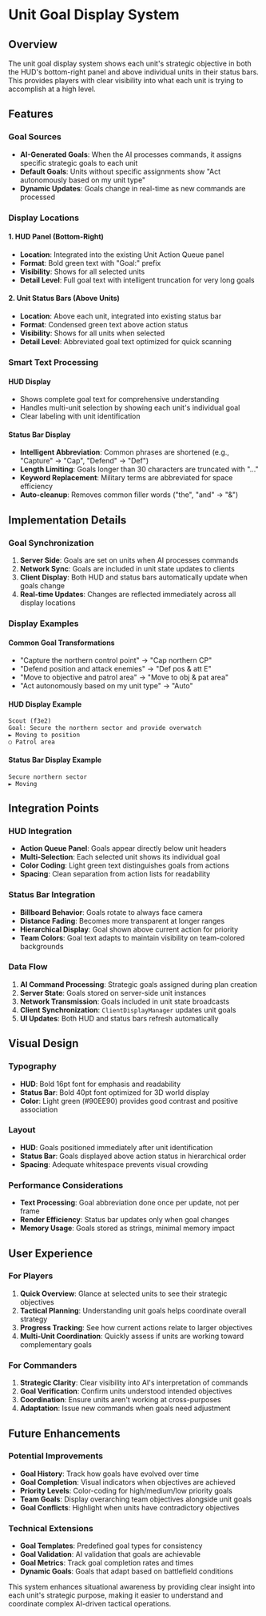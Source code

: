 # Unit Goal Display System

## Overview
The unit goal display system shows each unit's strategic objective in both the HUD's bottom-right panel and above individual units in their status bars. This provides players with clear visibility into what each unit is trying to accomplish at a high level.

## Features

### Goal Sources
- **AI-Generated Goals**: When the AI processes commands, it assigns specific strategic goals to each unit
- **Default Goals**: Units without specific assignments show "Act autonomously based on my unit type"
- **Dynamic Updates**: Goals change in real-time as new commands are processed

### Display Locations

#### 1. HUD Panel (Bottom-Right)
- **Location**: Integrated into the existing Unit Action Queue panel
- **Format**: Bold green text with "Goal:" prefix
- **Visibility**: Shows for all selected units
- **Detail Level**: Full goal text with intelligent truncation for very long goals

#### 2. Unit Status Bars (Above Units)
- **Location**: Above each unit, integrated into existing status bar
- **Format**: Condensed green text above action status
- **Visibility**: Shows for all units when selected
- **Detail Level**: Abbreviated goal text optimized for quick scanning

### Smart Text Processing

#### HUD Display
- Shows complete goal text for comprehensive understanding
- Handles multi-unit selection by showing each unit's individual goal
- Clear labeling with unit identification

#### Status Bar Display
- **Intelligent Abbreviation**: Common phrases are shortened (e.g., "Capture" → "Cap", "Defend" → "Def")
- **Length Limiting**: Goals longer than 30 characters are truncated with "..."
- **Keyword Replacement**: Military terms are abbreviated for space efficiency
- **Auto-cleanup**: Removes common filler words ("the", "and" → "&")

## Implementation Details

### Goal Synchronization
1. **Server Side**: Goals are set on units when AI processes commands
2. **Network Sync**: Goals are included in unit state updates to clients
3. **Client Display**: Both HUD and status bars automatically update when goals change
4. **Real-time Updates**: Changes are reflected immediately across all display locations

### Display Examples

#### Common Goal Transformations
- "Capture the northern control point" → "Cap northern CP"
- "Defend position and attack enemies" → "Def pos & att E"
- "Move to objective and patrol area" → "Move to obj & pat area"
- "Act autonomously based on my unit type" → "Auto"

#### HUD Display Example
```
Scout (f3e2)
Goal: Secure the northern sector and provide overwatch
► Moving to position
○ Patrol area
```

#### Status Bar Display Example
```
Secure northern sector
► Moving
```

## Integration Points

### HUD Integration
- **Action Queue Panel**: Goals appear directly below unit headers
- **Multi-Selection**: Each selected unit shows its individual goal
- **Color Coding**: Light green text distinguishes goals from actions
- **Spacing**: Clean separation from action lists for readability

### Status Bar Integration  
- **Billboard Behavior**: Goals rotate to always face camera
- **Distance Fading**: Becomes more transparent at longer ranges
- **Hierarchical Display**: Goal shown above current action for priority
- **Team Colors**: Goal text adapts to maintain visibility on team-colored backgrounds

### Data Flow
1. **AI Command Processing**: Strategic goals assigned during plan creation
2. **Server State**: Goals stored on server-side unit instances
3. **Network Transmission**: Goals included in unit state broadcasts
4. **Client Synchronization**: `ClientDisplayManager` updates unit goals
5. **UI Updates**: Both HUD and status bars refresh automatically

## Visual Design

### Typography
- **HUD**: Bold 16pt font for emphasis and readability
- **Status Bar**: Bold 40pt font optimized for 3D world display
- **Color**: Light green (#90EE90) provides good contrast and positive association

### Layout
- **HUD**: Goals positioned immediately after unit identification
- **Status Bar**: Goals displayed above action status in hierarchical order
- **Spacing**: Adequate whitespace prevents visual crowding

### Performance Considerations
- **Text Processing**: Goal abbreviation done once per update, not per frame
- **Render Efficiency**: Status bar updates only when goal changes
- **Memory Usage**: Goals stored as strings, minimal memory impact

## User Experience

### For Players
1. **Quick Overview**: Glance at selected units to see their strategic objectives
2. **Tactical Planning**: Understanding unit goals helps coordinate overall strategy  
3. **Progress Tracking**: See how current actions relate to larger objectives
4. **Multi-Unit Coordination**: Quickly assess if units are working toward complementary goals

### For Commanders
1. **Strategic Clarity**: Clear visibility into AI's interpretation of commands
2. **Goal Verification**: Confirm units understood intended objectives
3. **Coordination**: Ensure units aren't working at cross-purposes
4. **Adaptation**: Issue new commands when goals need adjustment

## Future Enhancements

### Potential Improvements
- **Goal History**: Track how goals have evolved over time
- **Goal Completion**: Visual indicators when objectives are achieved
- **Priority Levels**: Color-coding for high/medium/low priority goals
- **Team Goals**: Display overarching team objectives alongside unit goals
- **Goal Conflicts**: Highlight when units have contradictory objectives

### Technical Extensions
- **Goal Templates**: Predefined goal types for consistency
- **Goal Validation**: AI validation that goals are achievable
- **Goal Metrics**: Track goal completion rates and times
- **Dynamic Goals**: Goals that adapt based on battlefield conditions

This system enhances situational awareness by providing clear insight into each unit's strategic purpose, making it easier to understand and coordinate complex AI-driven tactical operations. 